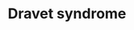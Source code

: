 ---
authors:
- MiriamBabukhian
- Leadoerner
description: Dravet syndrome is a rare form of epilepsy. Between 70% and 80% of patients
  carry sodium channel α1 subunit gene (SCN1A) loss of function mutations. Truncating
  mutations (early stop codon) account for about 40% and have a significant correlation
  with an earlier age of seizures onset. The mutations lead to haploinsufficiency
  of the voltage-gated sodium channel α subunit NaV1.1 in the of GABAergic inhibitory
  interneurons in the brain.
last-edited: 2022-02-25
organisms:
- Homo sapiens
redirect_from:
- /index.php/Pathway:WP5200
- /instance/WP5200
schema-jsonld:
- '@context': https://schema.org/
  '@id': https://wikipathways.github.io/pathways/WP5200.html
  '@type': Dataset
  creator:
    '@type': Organization
    name: WikiPathways
  description: Dravet syndrome is a rare form of epilepsy. Between 70% and 80% of
    patients carry sodium channel α1 subunit gene (SCN1A) loss of function mutations.
    Truncating mutations (early stop codon) account for about 40% and have a significant
    correlation with an earlier age of seizures onset. The mutations lead to haploinsufficiency
    of the voltage-gated sodium channel α subunit NaV1.1 in the of GABAergic inhibitory
    interneurons in the brain.
  keywords:
  - PRR5
  - Na+
  - NFKB1
  - SCN3B
  - RICTOR
  - CaM
  - AKT1
  - SCN4B
  - CAMKII
  - SCN1B
  - SCN1A
  - Nav1.1
  - SCN2B
  - MAPKAP1
  - MLST8
  - MAPK11
  - PRR5L
  - TNFA
  - PI3K
  - Ca2+
  - MTOR
  license: CC0
  name: Dravet syndrome
seo: CreativeWork
title: Dravet syndrome
wpid: WP5200
---